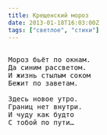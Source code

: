 ```yaml
---
title: Крещенский мороз
date: 2013-01-18T16:03:00Z
tags: ["светлое", "стихи"]
---
```


<pre>

Мороз бьёт по окнам.
Да синим рассветом.
И жизнь стылым соком
Бежит по заветам.

Здесь новое утро.
Границ нет внутри.
И чуду как будто
С тобой по пути…

</pre>